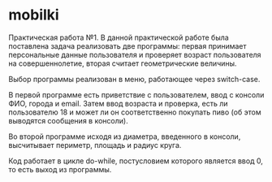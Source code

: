 # mobilki
Практическая работа №1.
В данной практической работе была поставлена задача реализовать две программы: первая принимает персональные данные пользователя и проверяет возраст пользователя на совершеннолетие, вторая считает геометрические величины.

Выбор программы реализован в меню, работающее через switch-case. 

В первой программе есть приветствие с пользователем, ввод с консоли ФИО, города и email. Затем ввод возраста и проверка, есть ли пользователю 18 и может ли он соответственно покупать пиво (об этом выводятся сообщения в консоли).

Во второй программе исходя из диаметра, введенного в консоли, высчитывает периметр, площадь и радиус круга.

Код работает в цикле do-while, постусловием которого является ввод 0, то есть выход из программы.
